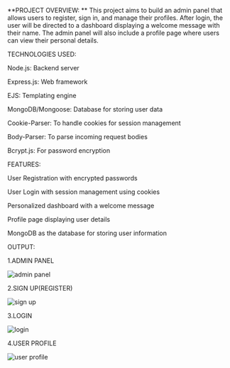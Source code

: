 **PROJECT OVERVIEW:
**
This project aims to build an admin panel that allows users to register, sign in, and manage their profiles. After login, the user will be directed to a dashboard displaying a welcome message with their name. The admin panel will also include a profile page where users can view their personal details.





TECHNOLOGIES USED:




Node.js: Backend server


Express.js: Web framework


EJS: Templating engine


MongoDB/Mongoose: Database for storing user data


Cookie-Parser: To handle cookies for session management


Body-Parser: To parse incoming request bodies


Bcrypt.js: For password encryption





FEATURES:




User Registration with encrypted passwords



User Login with session management using cookies



Personalized dashboard with a welcome message




Profile page displaying user details



MongoDB as the database for storing user information






OUTPUT:




1.ADMIN PANEL


![admin panel](https://github.com/user-attachments/assets/36a92501-733d-4cb6-9f19-646ac26c300a)





2.SIGN UP(REGISTER)


![sign up](https://github.com/user-attachments/assets/2eca5c7b-14d1-42f7-8e8f-1950b1059918)





3.LOGIN


![login](https://github.com/user-attachments/assets/cb82ac03-3266-442b-8665-9d726dc1812c)





4.USER PROFILE


![user profile](https://github.com/user-attachments/assets/955c1498-b019-449b-8e81-aacaa5614a72)



